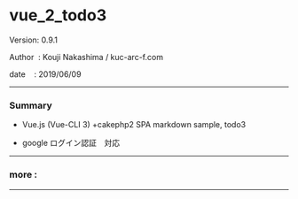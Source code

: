 # vue_2_todo3

 Version: 0.9.1

 Author  : Kouji Nakashima / kuc-arc-f.com

 date    : 2019/06/09

***
### Summary

* Vue.js (Vue-CLI 3) +cakephp2 SPA markdown sample, todo3

* google ログイン認証　対応

***
### more :


***


